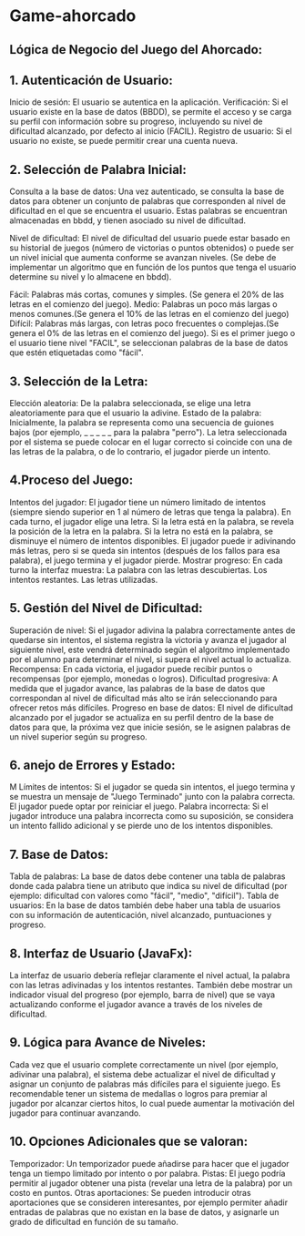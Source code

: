 # Game-ahorcado
## Lógica de Negocio del Juego del Ahorcado:

##  1. <b>Autenticación de Usuario:</b>
Inicio de sesión: El usuario se autentica en la aplicación.
Verificación: Si el usuario existe en la base de datos (BBDD), se permite el acceso y se carga su perfil con información sobre su progreso,
 incluyendo su nivel de dificultad alcanzado, por defecto al inicio (FACIL).
Registro de usuario: Si el usuario no existe, se puede permitir crear una cuenta nueva.

## 2. <b>Selección de Palabra Inicial:</b> 

Consulta a la base de datos: Una vez autenticado, se consulta la base de datos para obtener un conjunto de palabras que corresponden al nivel de 
dificultad en el que se encuentra el usuario. Estas palabras se encuentran almacenadas en bbdd, y tienen asociado su nivel de dificultad.


Nivel de dificultad: El nivel de dificultad del usuario puede estar basado en su historial de juegos (número de victorias o puntos obtenidos) o 
puede ser un nivel inicial que aumenta conforme se avanzan niveles. (Se debe de implementar un algoritmo que en función de los puntos que tenga
 el usuario determine su nivel y lo almacene en bbdd).

Fácil: Palabras más cortas, comunes y simples. (Se genera el 20% de las letras en el comienzo del juego).
Medio: Palabras un poco más largas o menos comunes.(Se genera el 10% de las letras en el comienzo del juego)
Difícil: Palabras más largas, con letras poco frecuentes o complejas.(Se genera el 0% de las letras en el comienzo del juego).
Si es el primer juego o el usuario tiene nivel "FACIL", se seleccionan palabras de la base de datos que estén etiquetadas 
como "fácil".


##  3. <b>Selección de la Letra:</b>

Elección aleatoria: De la palabra seleccionada, se elige una letra aleatoriamente para que el usuario la adivine.
Estado de la palabra: Inicialmente, la palabra se representa como una secuencia de guiones bajos (por ejemplo, _ _ _ _ _ para la palabra "perro").
 La letra seleccionada por el sistema se puede colocar en el lugar correcto si coincide con una de las letras de la palabra, o de lo contrario, 
 el jugador pierde un intento.
##  4.<b>Proceso del Juego:</b> 
Intentos del jugador: El jugador tiene un número limitado de intentos (siempre siendo superior en 1 al número de letras que tenga la palabra).
En cada turno, el jugador elige una letra.
Si la letra está en la palabra, se revela la posición de la letra en la palabra.
Si la letra no está en la palabra, se disminuye el número de intentos disponibles.
El jugador puede ir adivinando más letras, pero si se queda sin intentos (después de los fallos para esa palabra), el juego termina y el jugador pierde.
Mostrar progreso: En cada turno la interfaz muestra:
La palabra con las letras descubiertas.
Los intentos restantes.
Las letras utilizadas.

##  5. <b>Gestión del Nivel de Dificultad:</b>

Superación de nivel: Si el jugador adivina la palabra correctamente antes de quedarse sin intentos, el sistema registra la victoria y avanza
 el jugador al siguiente nivel, este vendrá determinado según el algoritmo implementado por el alumno para determinar el nivel, si supera el
  nivel actual lo actualiza.
Recompensa: En cada victoria, el jugador puede recibir puntos o recompensas (por ejemplo, monedas o logros).
Dificultad progresiva: A medida que el jugador avance, las palabras de la base de datos que correspondan al nivel de dificultad más alto 
se irán seleccionando para ofrecer retos más difíciles.
Progreso en base de datos: El nivel de dificultad alcanzado por el jugador se actualiza en su perfil dentro de la base de datos para que,
 la próxima vez que inicie sesión, se le asignen palabras de un nivel superior según su progreso.

##  6. <b>anejo de Errores y Estado:</b> 
M Límites de intentos: Si el jugador se queda sin intentos, el juego termina y se muestra un mensaje de "Juego Terminado" junto con la palabra correcta. El jugador puede optar por reiniciar el juego.
Palabra incorrecta: Si el jugador introduce una palabra incorrecta como su suposición, se considera un intento fallido adicional y se pierde uno de los intentos disponibles.
##  7. <b>Base de Datos:</b>
Tabla de palabras: La base de datos debe contener una tabla de palabras donde cada palabra tiene un atributo que indica su nivel de dificultad (por ejemplo: dificultad con valores como "fácil", "medio", "difícil").
Tabla de usuarios: En la base de datos también debe haber una tabla de usuarios con su información de autenticación, nivel alcanzado, puntuaciones y progreso.
##  8. <b>Interfaz de Usuario (JavaFx):</b>
La interfaz de usuario debería reflejar claramente el nivel actual, la palabra con las letras adivinadas y los intentos restantes.
También debe mostrar un indicador visual del progreso (por ejemplo, barra de nivel) que se vaya actualizando conforme el jugador avance a través de los niveles de dificultad.
## 9. <b>Lógica para Avance de Niveles:</b>
Cada vez que el usuario complete correctamente un nivel (por ejemplo, adivinar una palabra), el sistema debe actualizar el nivel de dificultad y asignar un conjunto de palabras más difíciles para el siguiente juego.
Es recomendable tener un sistema de medallas o logros para premiar al jugador por alcanzar ciertos hitos, lo cual puede aumentar la motivación del jugador para continuar avanzando.
## 10. <b>Opciones Adicionales que se valoran:</b>
Temporizador: Un temporizador puede añadirse para hacer que el jugador tenga un tiempo limitado por intento o por palabra.
Pistas: El juego podría permitir al jugador obtener una pista (revelar una letra de la palabra) por un costo en puntos.
Otras aportaciones: Se pueden introducir otras aportaciones que se consideren interesantes, por ejemplo permiter añadir entradas de palabras que no existan en la base de datos, y asignarle un grado de dificultad en función de su tamaño.
